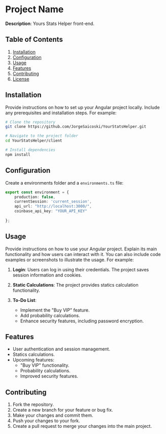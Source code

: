 # Project Name

**Description**: Yours Stats Helper front-end.

## Table of Contents

1. [Installation](#installation)
2. [Configuration](#configuration)
3. [Usage](#usage)
4. [Features](#features)
5. [Contributing](#contributing)
6. [License](#license)

## Installation

Provide instructions on how to set up your Angular project locally. Include any prerequisites and installation steps. For example:

```bash
# Clone the repository
git clone https://github.com/JorgeSaicoski/YourStatsHelper.git

# Navigate to the project folder
cd YourStatsHelper/client

# Install dependencies
npm install
```

## Configuration

Create a environments folder and a `environments.ts` file:

```typescript
export const environment = {
    production: false,
    currentSession: 'current_session',
    api_url: "http://localhost:3000/",
    coinbase_api_key: "YOUR_API_KEY"
    
};
```

## Usage

Provide instructions on how to use your Angular project. Explain its main functionality and how users can interact with it. You can also include code examples or screenshots to illustrate the usage. For example:

1. **Login**: Users can log in using their credentials. The project saves session information and cookies.

2. **Static Calculations**: The project provides statics calculation functionality.

3. **To-Do List**: 

   - Implement the "Buy VIP" feature.
   - Add probability calculations.
   - Enhance security features, including password encryption.

## Features


- User authentication and session management.
- Statics calculations.
- Upcoming features:
  - "Buy VIP" functionality.
  - Probability calculations.
  - Improved security features.

## Contributing


1. Fork the repository.
2. Create a new branch for your feature or bug fix.
3. Make your changes and commit them.
4. Push your changes to your fork.
5. Create a pull request to merge your changes into the main project.




